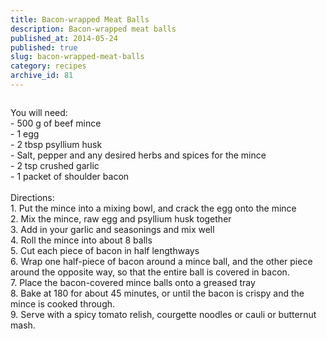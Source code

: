 ```yaml
---
title: Bacon-wrapped Meat Balls
description: Bacon-wrapped meat balls
published_at: 2014-05-24
published: true
slug: bacon-wrapped-meat-balls
category: recipes
archive_id: 81
---
```


<div><img src="/assets/images/articles/bacon_warpped_meat_balls.jpg" alt=""><p class="caption"></p>You will need:<br>
-	500 g of beef mince<br>
-	1 egg<br>
-	2 tbsp psyllium husk<br>
-	Salt, pepper and any desired herbs and spices for the mince<br>
-	2 tsp crushed garlic<br>
-	1 packet of shoulder bacon<br><br>
Directions:<br>
1.	Put the mince into a mixing bowl, and crack the egg onto the mince<br>
2.	Mix the mince, raw egg and psyllium husk together<br>
3.	Add in your garlic and seasonings and mix well<br>
4.	Roll the mince into about 8 balls<br>
5.	Cut each piece of bacon in half lengthways<br>
6.	Wrap one half-piece of bacon around a mince ball, and the other piece around the opposite way, so that the entire ball is covered in bacon.<br>
7.	Place the bacon-covered mince balls onto a greased tray<br>
8.	Bake at 180 for about 45 minutes, or until the bacon is crispy and the mince is cooked through.<br>
9.	Serve with  a spicy tomato relish, courgette noodles or cauli or butternut mash.</div>